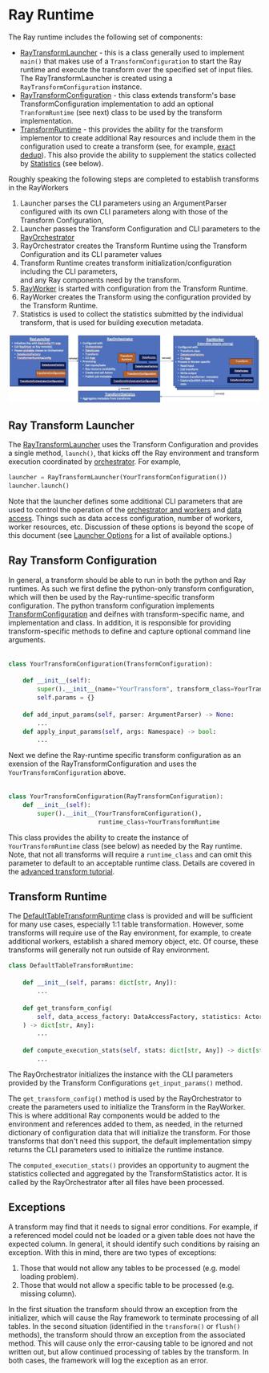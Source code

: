 # Ray Runtime 
The Ray runtime includes the following set of components:

* [RayTransformLauncher](../src/data_processing/runtime/ray/transform_launcher.py) - this is a 
class generally used to implement `main()` that makes use of a `TransformConfiguration` to 
start the Ray runtime and execute the transform over the specified set of input files.
The RayTransformLauncher is created using a `RayTransformConfiguration` instance.
* [RayTransformConfiguration](../src/data_processing/runtime/ray/transform_configuration.py) - this 
class extends transform's base TransformConfiguration implementation to add an optional 
`TranformRuntime` (see next) class to be used by the transform implementation.
* [TransformRuntime](../src/data_processing/runtime/ray/transform_runtime.py) - 
this provides the ability for the transform implementor to create additional Ray resources 
and include them in the configuration used to create a transform
(see, for example, [exact dedup](../../transforms/universal/ededup/src/ededup_transform.py)).
This also provide the ability to supplement the statics collected by
[Statistics](../src/data_processing/runtime/ray/transform_statistics.py) (see below).

Roughly speaking the following steps are completed to establish transforms in the RayWorkers

1. Launcher parses the CLI parameters using an ArgumentParser configured with its own CLI parameters 
along with those of the Transform Configuration, 
2. Launcher passes the Transform Configuration and CLI parameters to the [RayOrchestrator](../src/data_processing/runtime/ray/transform_orchestrator.py)
3. RayOrchestrator creates the Transform Runtime using the Transform Configuration and its CLI parameter values
4. Transform Runtime creates transform initialization/configuration including the CLI parameters,  
and any Ray components need by the transform.
5. [RayWorker](../src/data_processing/runtime/ray/transform_table_processor.py) is started with configuration from the Transform Runtime.
6. RayWorker creates the Transform using the configuration provided by the Transform Runtime.
7. Statistics is used to collect the statistics submitted by the individual transform, that 
is used for building execution metadata.

![Processing Architecture](processing-architecture.jpg)

## Ray Transform Launcher
The [RayTransformLauncher](../src/data_processing/runtime/ray/transform_launcher.py) uses the Transform Configuration
and provides a single method, `launch()`, that kicks off the Ray environment and transform execution coordinated 
by [orchestrator](../src/data_processing/runtime/ray/transform_orchestrator.py).
For example,
```python
launcher = RayTransformLauncher(YourTransformConfiguration())
launcher.launch()
```
Note that the launcher defines some additional CLI parameters that are used to control the operation of the 
[orchestrator and workers](../src/data_processing/runtime/ray/transform_orchestrator_configuration.py) and 
[data access](../src/data_processing/data_access/data_access_factory.py).  Things such as data access configuration,
number of workers, worker resources, etc.
Discussion of these options is beyond the scope of this document 
(see [Launcher Options](ray-launcher-options) for a list of available options.)

## Ray Transform Configuration
In general, a transform should be able to run in both the python and Ray runtimes.
As such we first define the python-only transform configuration, which will then
be used by the Ray-runtime-specific transform configuration. 
The python transform configuration implements  
[TransformConfiguration](../src/data_processing/transform/transform_configuration.py)
and deifnes with transform-specific name, and implementation 
and class. In addition, it is responsible for providing transform-specific
methods to define and capture optional command line arguments.
```python

class YourTransformConfiguration(TransformConfiguration):

    def __init__(self):
        super().__init__(name="YourTransform", transform_class=YourTransform)
        self.params = {}
        
    def add_input_params(self, parser: ArgumentParser) -> None:
        ...
    def apply_input_params(self, args: Namespace) -> bool:
        ...
```
Next we define the Ray-runtime specific transform configuration as an exension of
the RayTransformConfiguration and uses the `YourTransformConfiguration` above.
```python
    
class YourTransformConfiguration(RayTransformConfiguration):
    def __init__(self):
        super().__init__(YourTransformConfiguration(),
                         runtime_class=YourTransformRuntime
```
This class provides the ability to create the instance of `YourTransformRuntime` class (see below)
as needed by the Ray runtime.  Note, that not all transforms will require a `runtime_class`
and can omit this parameter to default to an acceptable runtime class.
Details are covered in the [advanced transform tutorial](advanced-transform-tutorial.md).

## Transform Runtime
The 
[DefaultTableTransformRuntime](../src/data_processing/runtime/ray/transform_runtime.py)
class is provided and will be 
sufficient for many use cases, especially 1:1 table transformation.
However, some transforms will require use of the Ray environment, for example,
to create additional workers, establish a shared memory object, etc.
Of course, these transforms will generally not run outside of Ray environment. 

```python
class DefaultTableTransformRuntime:

    def __init__(self, params: dict[str, Any]):
        ...

    def get_transform_config(
        self, data_access_factory: DataAccessFactory, statistics: ActorHandle, files: list[str]
    ) -> dict[str, Any]:
        ...

    def compute_execution_stats(self, stats: dict[str, Any]) -> dict[str, Any]:
        ...
```

The RayOrchestrator initializes the instance with the CLI parameters provided by the Transform Configurations
`get_input_params()` method.

The `get_transform_config()` method is used by the RayOrchestrator to create the parameters
used to initialize the Transform in the RayWorker. 
This is where additional Ray components would be added to the environment 
and references added to them, as needed, in the returned dictionary of configuration data
that will initialize the transform.
For those transforms that don't need this support, the default implementation
simpy returns the CLI parameters used to initialize the runtime instance.

The `computed_execution_stats()` provides an opportunity to augment the statistics
collected and aggregated by the TransformStatistics actor. It is called by the RayOrchestrator
after all files have been processed.

## Exceptions
A transform may find that it needs to signal error conditions.
For example, if a referenced model could not be loaded or
a given table does not have the expected column.
In general, it should identify such conditions by raising an exception. 
With this in mind, there are two types of exceptions:

1. Those that would not allow any tables to be processed (e.g. model loading problem).
2. Those that would not allow a specific table to be processed (e.g. missing column).

In the first situation the transform should throw an exception from the initializer, which
will cause the Ray framework to terminate processing of all tables. 
In the second situation (identified in the `transform()` or `flush()` methods), the transform
should throw an exception from the associated method.  This will cause only the
error-causing
table to be ignored and not written out, but allow continued processing of tables by 
the transform.
In both cases, the framework will log the exception as an error.


